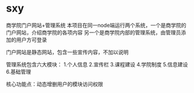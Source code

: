 # sxy
商学院门户网站+管理系统
本项目在同一node端运行两个系统，一个是商学院的门户网站，介绍商学院的各项内容
另一个是商学院内部的管理系统，由管理员添加的用户方可登录

门户网站是静态网站，包含一些宣传内容，不加以说明

管理系统包含六大模块：
1.个人信息 
2.宣传栏
3.课程建设
4.学院制度
5.信息建设
6.基础管理

核心功能点：动态增删用户的模块访问权限
